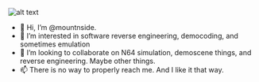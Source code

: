 ![alt text](https://i.imgur.com/p9l3Y02.jpg "Logo Title Text 1")

- 👋 Hi, I’m @mountnside. 
- 👀 I’m interested in software reverse engineering, democoding, and sometimes emulation
- 💞️ I’m looking to collaborate on N64 simulation, demoscene things, and reverse engineering. Maybe other things.
- 📫 There is no way to properly reach me. And I like it that way.

